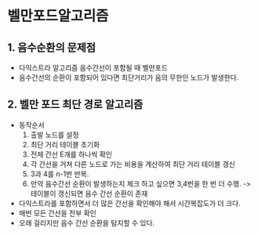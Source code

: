 # 벨만포드알고리즘
## 1. 음수순환의 문제점
- 다익스트라 알고리즘 음수간선이 포함될 때 벨만포드
- 음수간선의 순환이 포함되어 있다면 최단거리가 음의 무한인 노드가 발생한다.
## 2. 벨만 포드 최단 경로 알고리즘
- 동작순서
    1. 출발 노드를 설정
    2. 최단 거리 테이블 초기화
    3. 전체 간선 E개를 하나씩 확인
    4. 각 간선을 거쳐 다른 노드로 가는 비용을 계산하여 최단 거리 테이블 갱신
    5. 3과 4를 n-1번 반복.
    6. 만약 음수간선 순환이 발생하는지 체크 하고 싶으면 3,4번을 한 번 더 수행. -> 테이블이 갱신되면 음수 간선 순환이 존재
- 다익스트라를 포함하면서 더 많은 간선을 확인해야 해서 시간복잡도가 더 크다.
- 매번 모든 간선을 전부 확인
- 오래 걸리지만 음수 간선 순환을 탐지할 수 있다.